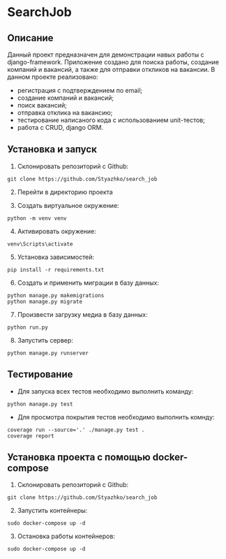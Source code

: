 # SearchJob
## Описание
Данный проект предназначен для демонстрации навых работы с django-framework. Приложение создано для поиска работы, создание компаний и вакансий, а также для отправки откликов на вакансии. В данном проекте реализовано:
* регистрация с подтверждением по email;
* создание компаний и вакансий;
* поиск вакансий;
* отправка отклика на вакансию;
* тестирование написаного кода с использованием unit-тестов;
* работа с CRUD, django ORM.

## Установка и запуск

1. Склонировать репозиторий с Github:

````
git clone https://github.com/Styazhko/search_job
````
2. Перейти в директорию проекта

3. Создать виртуальное окружение:

````
python -m venv venv
````

4. Активировать окружение: 

````
venv\Scripts\activate
````

5. Установка зависимостей:

```
pip install -r requirements.txt
```

6. Создать и применить миграции в базу данных:

```
python manage.py makemigrations
python manage.py migrate
```

7. Произвести загрузку медиа в базу данных:

```
python run.py
```

8. Запустить сервер:

```
python manage.py runserver
```

## Тестирование
* Для запуска всех тестов необходимо выполнить команду:

```
python manage.py test
```

* Для просмотра покрытия тестов необходимо выполнить комнду:

```
coverage run --source='.' ./manage.py test .
coverage report
```

## Установка проекта с помощью docker-compose

1. Склонировать репозиторий с Github:

````
git clone https://github.com/Styazhko/search_job
````

2. Запустить контейнеры:

````
sudo docker-compose up -d
````

3. Остановка работы контейнеров:

````
sudo docker-compose up -d
````

